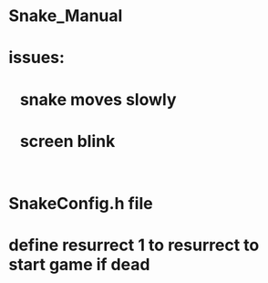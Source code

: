 # Snake_Manual

# issues:
#    snake moves slowly
#    screen blink
  
# SnakeConfig.h file
# define resurrect 1 to resurrect to start game if dead
